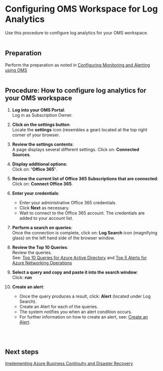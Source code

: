 # Configuring OMS Workspace for Log Analytics
Use this procedure to configure log analytics for your OMS workspace.
<br />
<br />

## Preparation
Perform the preparation as noted in [Configuring Monitoring and Alerting using OMS](4.3-Configuring-Monitoring-and-Alerting-using-OMS.md)
<br />
<br />

## Procedure:  How to configure log analytics for your OMS workspace  

1. **Log into your OMS Portal**:    
    Log in as Subscription Owner.  

2. **Click on the settings button**:   
   Locate the **settings** icon (resembles a gear) located at the top right corner of your browser.  

3. **Review the settings contents**:   
   A page displays several different settings. 
   Click on: **Connected Sources**. 

4. **Display additional options**:  
   Click on: **'Office 365'**.  

5. **Review the current list of Office 365 Subscriptions that are connected**:   
    Click on: **Connect Office 365**.  

6. **Enter your credentials**:   
    - Enter your administrative Office 365 credentials
    - Click **Next** as necessary.  
    - Wait to connect to the Office 365 account. The credentials are added to your account list.  

7. **Perform a search on queries**:   
    Once the connection is complete, click on: **Log Search** icon (magnifying glass) on the left hand side of the browser window.  

8. **Review the Top 10 Queries**:    
    Review the queries.  
    See: [Top 10 Queries for Azure Active Directory](4.3.2-Top-10-Alerts-For-Azure-Active-Directory.md) and [Top 5 Alerts for Azure Networking Operations](4.3.3-Top-5-Alerts-for-Azure-Networking-Operations.md)

9. **Select a query and copy and paste it into the search window**:  
    Click: **run**  

10. **Create an alert**: 
    - Once the query produces a result, click: **Alert** (located under Log Search).  
    - Create an Alert for each of the queries.  
    - The system notifies you when an alert condition occurs.  
    - For further information on how to create an alert, see: [Create an Alert](https://docs.microsoft.com/en-us/azure/log-analytics/log-analytics-tutorial-response#create-alerts).  
<br />
<br />

## Next steps
[Implementing Azure Business Continuity and Disaster Recovery](4.4-Implementing-Azure-Business-Continuity-and-Disaster-Recovery.md)
